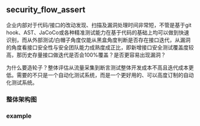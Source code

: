 ## security_flow_assert

企业内部对于代码/接口的改动发现、扫描及漏洞处理时间非常短，不管是基于git hook、AST、JaCoCo或各种精准测试能力在基于代码的基础上均可以做到快速识别，而从外部测试/白帽子角度仅能从黑盒角度判断是否存在接口迭代，从漏洞的角度看接口安全性与安全团队能力成熟度成正比，即新增接口安全测试覆盖度较高，那历史存量接口做迭代是否会100%覆盖？是否更容易出现漏洞？

为什么要造轮子？整体评估从流量采集到断言测试整体开发成本不高且迭代成本更低。需要的不只是一个自动化测试系统，而是一个更好用的、可以高度订制的自动化测试系统。

### 整体架构图

### example
